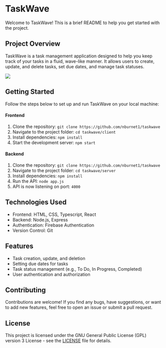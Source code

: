 <!DOCTYPE html>
<html lang="en">
<body>
  <h1>TaskWave</h1>
  <p>Welcome to TaskWave! This is a brief README to help you get started with the project.</p>

  <h2>Project Overview</h2>
  <p>
    TaskWave is a task management application designed to help you keep track of your tasks in a fluid, wave-like manner. It allows users to create, update, and delete tasks, set due dates, and manage task statuses.
  </p>

  <img src="https://burnette.tech/wavecap.png"/>

  <h2>Getting Started</h2>
  <p>
    Follow the steps below to set up and run TaskWave on your local machine:
  </p>
  <h4>Frontend</h4>
  <ol>
    <li>Clone the repository: <code>git clone https://github.com/nburnet1/taskwave</code></li>
    <li>Navigate to the project folder: <code>cd taskwave/client</code></li>
    <li>Install dependencies: <code>npm install</code></li>
    <li>Start the development server: <code>npm start</code></li>
  </ol>

  <h4>Backend</h4>
  <ol>
    <li>Clone the repository: <code>git clone https://github.com/nburnet1/taskwave</code></li>
    <li>Navigate to the project folder: <code>cd taskwave/server</code></li>
    <li>Install dependencies: <code>npm install</code></li>
    <li>Run the API: <code>node app.js</code></li>
    <li>API is now listening on port: <code>4000</code></li>
  </ol>

  <h2>Technologies Used</h2>
  <ul>
    <li>Frontend: HTML, CSS, Typescript, React</li>
    <li>Backend: Node.js, Express</li>
    <li>Authentication: Firebase Authentication</li>
    <li>Version Control: Git</li>
  </ul>

  <h2>Features</h2>
  <ul>
    <li>Task creation, update, and deletion</li>
    <li>Setting due dates for tasks</li>
    <li>Task status management (e.g., To Do, In Progress, Completed)</li>
    <li>User authentication and authorization</li>
  </ul>

  <h2>Contributing</h2>
  <p>
    Contributions are welcome! If you find any bugs, have suggestions, or want to add new features, feel free to open an issue or submit a pull request.
  </p>

  <h2>License</h2>
  <p>
    This project is licensed under the GNU General Public License (GPL) version 3 License - see the <a href="LICENSE">LICENSE</a> file for details.
  </p>
</body>
</html>
